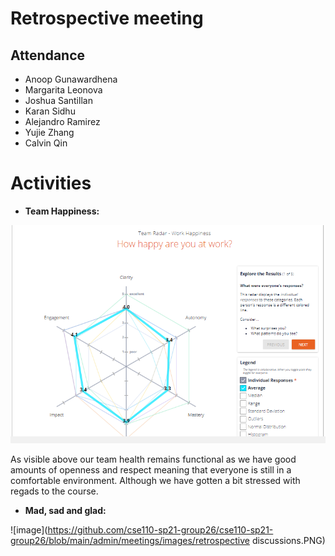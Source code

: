 # Retrospective meeting

## Attendance
- Anoop Gunawardhena
- Margarita Leonova
- Joshua Santillan
- Karan Sidhu
- Alejandro Ramirez
- Yujie Zhang
- Calvin Qin

# Activities
- **Team Happiness:**

![image](https://github.com/cse110-sp21-group26/cse110-sp21-group26/blob/main/admin/meetings/images/retrospective-happiness.PNG)

As visible above our team health remains functional as we have good amounts of openness and respect meaning that everyone is still in a comfortable environment. Although we have gotten a bit stressed with regads to the course.


- **Mad, sad and glad:**

![image](https://github.com/cse110-sp21-group26/cse110-sp21-group26/blob/main/admin/meetings/images/retrospective discussions.PNG)


